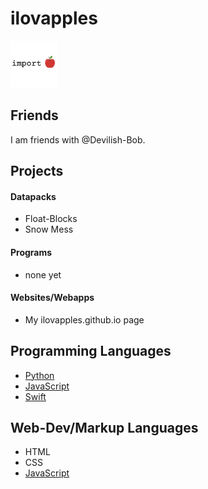 # ilovapples
<img src="6755ACCC-1DDF-48B6-B23E-568D8B9CFF90.png" width="75" height="75"></img>

## Friends
I am friends with @Devilish-Bob.

## Projects

#### Datapacks
- Float-Blocks
- Snow Mess

#### Programs
- none yet

#### Websites/Webapps
- My ilovapples.github.io page


## Programming Languages
- [Python](//python.org)
- [JavaScript](//javascript.com)
- [Swift](//swift.org)

## Web-Dev/Markup Languages
- HTML
- CSS
- [JavaScript](//javascript.com)

<!--
**ilovapples/ilovapples** is a ✨ _special_ ✨ repository because its `README.md` (this file) appears on your GitHub profile.

Here are some ideas to get you started:

- 🔭 I’m currently working on ...
- 🌱 I’m currently learning ...
- 👯 I’m looking to collaborate on ...
- 🤔 I’m looking for help with ...
- 💬 Ask me about ...
- 📫 How to reach me: ...
- 😄 Pronouns: ...
- ⚡ Fun fact: ...
-->
